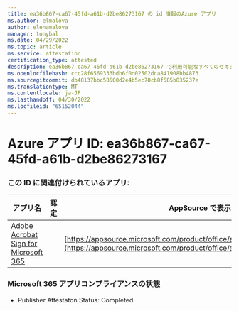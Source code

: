 ```yaml
---
title: ea36b867-ca67-45fd-a61b-d2be86273167 の id 情報のAzure アプリ
ms.author: elmalova
author: elenamalova
manager: tonybal
ms.date: 04/29/2022
ms.topic: article
ms.service: attestation
certification_type: attested
description: ea36b867-ca67-45fd-a61b-d2be86273167 で利用可能なすべてのセキュリティとコンプライアンス情報。
ms.openlocfilehash: ccc28f6569333bdb6f0d02502dca841908bb4873
ms.sourcegitcommit: db48137bbc58500d2e4b5ec78cb8f585b835237e
ms.translationtype: MT
ms.contentlocale: ja-JP
ms.lasthandoff: 04/30/2022
ms.locfileid: "65152044"
---
```

# <a name="azure-app-id-ea36b867-ca67-45fd-a61b-d2be86273167"></a>Azure アプリ ID: ea36b867-ca67-45fd-a61b-d2be86273167


### <a name="apps-associated-with-this-id"></a>この ID に関連付けられているアプリ:
| **アプリ名** | **認定** | **AppSource で表示する** |
|--------------|---------------|-----------------------|
| [Adobe Acrobat Sign for Microsoft 365](../forward/adobe.adobe_sign_msft_saas_offer.md) |  | [https://appsource.microsoft.com/product/office/adobe.adobe_sign_msft_saas_offer](https://appsource.microsoft.com/product/office/adobe.adobe_sign_msft_saas_offer) |

### <a name="microsoft-365-app-compliance-status"></a>Microsoft 365 アプリコンプライアンスの状態
- Publisher Attestaton Status: Completed
